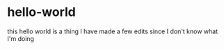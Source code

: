 hello-world
===========

this hello world is a thing
I have made a few edits since I don't know what I'm doing
